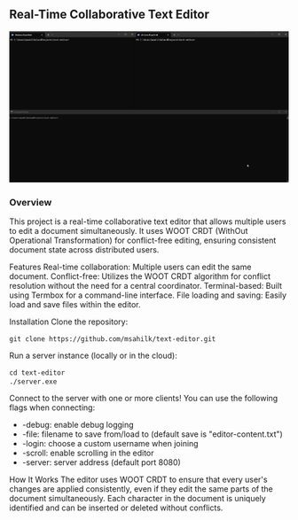 
<h2>Real-Time Collaborative Text Editor</h2>

![Editor Demo](.github/assets/readme.gif)

<h3>Overview</h3>

This project is a real-time collaborative text editor that allows multiple users to edit a document simultaneously. It uses WOOT CRDT (WithOut Operational Transformation) for conflict-free editing, ensuring consistent document state across distributed users.

Features
Real-time collaboration: Multiple users can edit the same document.
Conflict-free: Utilizes the WOOT CRDT algorithm for conflict resolution without the need for a central coordinator.
Terminal-based: Built using Termbox for a command-line interface.
File loading and saving: Easily load and save files within the editor.

Installation
Clone the repository:
```
git clone https://github.com/msahilk/text-editor.git
```

Run a server instance (locally or in the cloud):

```
cd text-editor
./server.exe
```


Connect to the server with one or more clients! You can use the following flags when connecting:
<ul>
<li>-debug: enable debug logging</li>
<li>-file: filename to save from/load to (default save is "editor-content.txt") </li>
<li>-login: choose a custom username when joining</li>
<li>-scroll: enable scrolling in the editor</li>
<li>-server: server address (default port 8080)</li>
</ul>

How It Works
The editor uses WOOT CRDT to ensure that every user's changes are applied consistently, even if they edit the same parts of the document simultaneously. Each character in the document is uniquely identified and can be inserted or deleted without conflicts.
